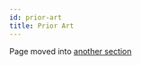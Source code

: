 ```yaml
---
id: prior-art
title: Prior Art
---
```


Page moved into [another section](../explanation/prior-art.md)
